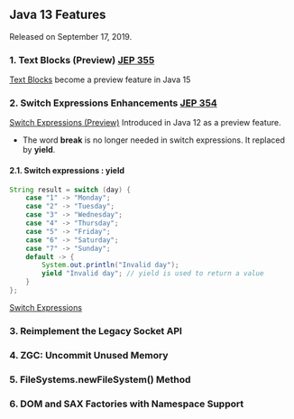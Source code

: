 ## Java 13 Features

Released on September 17, 2019.

### 1. Text Blocks (Preview) [JEP 355](https://openjdk.java.net/jeps/355)

[Text Blocks](java-15.md#1-text-blocks-standard-feature) become a preview feature in Java 15

### 2. Switch Expressions Enhancements [JEP 354](https://openjdk.java.net/jeps/354)

[Switch Expressions (Preview)](java-12.md#5-preview-features) Introduced in Java 12 as a preview feature.

* The word **break** is no longer needed in switch expressions. It replaced by **yield**.

#### 2.1. Switch expressions : yield

````java
String result = switch (day) {
    case "1" -> "Monday";
    case "2" -> "Tuesday";
    case "3" -> "Wednesday";
    case "4" -> "Thursday";
    case "5" -> "Friday";
    case "6" -> "Saturday";
    case "7" -> "Sunday";
    default -> {
        System.out.println("Invalid day");
        yield "Invalid day"; // yield is used to return a value 
    }
};
````

[Switch Expressions](java-17.md#1-switch-expressions)

### 3. Reimplement the Legacy Socket API

### 4. ZGC: Uncommit Unused Memory

### 5. FileSystems.newFileSystem() Method

### 6. DOM and SAX Factories with Namespace Support
